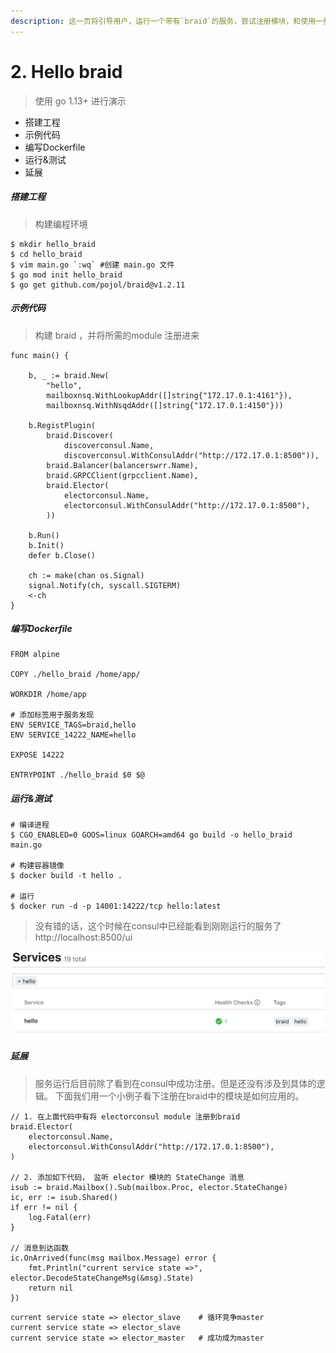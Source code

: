 ```yaml
---
description: 这一页将引导用户，运行一个带有`braid`的服务，尝试注册模块，和使用一些braid含有的功能。
---
```


# 2. Hello braid

> 使用 go 1.13+ 进行演示


* 搭建工程
* 示例代码
* 编写Dockerfile
* 运行&测试
* 延展


##### 搭建工程

> 构建编程环境

```shell
$ mkdir hello_braid
$ cd hello_braid
$ vim main.go `:wq` #创建 main.go 文件
$ go mod init hello_braid
$ go get github.com/pojol/braid@v1.2.11
```


##### 示例代码

> 构建 braid ，并将所需的module 注册进来

```shell
func main() {

	b, _ := braid.New(
		"hello",
		mailboxnsq.WithLookupAddr([]string{"172.17.0.1:4161"}),
		mailboxnsq.WithNsqdAddr([]string{"172.17.0.1:4150"}))

	b.RegistPlugin(
		braid.Discover(
			discoverconsul.Name,
			discoverconsul.WithConsulAddr("http://172.17.0.1:8500")),
		braid.Balancer(balancerswrr.Name),
		braid.GRPCClient(grpcclient.Name),
		braid.Elector(
			electorconsul.Name,
			electorconsul.WithConsulAddr("http://172.17.0.1:8500"),
		))

	b.Run()
    b.Init()
	defer b.Close()

	ch := make(chan os.Signal)
	signal.Notify(ch, syscall.SIGTERM)
	<-ch
}

```

##### 编写Dockerfile

```shell
FROM alpine

COPY ./hello_braid /home/app/

WORKDIR /home/app

# 添加标签用于服务发现
ENV SERVICE_TAGS=braid,hello
ENV SERVICE_14222_NAME=hello

EXPOSE 14222

ENTRYPOINT ./hello_braid $0 $@
```

##### 运行&测试

```shell
# 编译进程
$ CGO_ENABLED=0 GOOS=linux GOARCH=amd64 go build -o hello_braid main.go

# 构建容器镜像
$ docker build -t hello .

# 运行
$ docker run -d -p 14001:14222/tcp hello:latest
```

> 没有错的话，这个时候在consul中已经能看到刚刚运行的服务了
> http://localhost:8500/ui

![PNG](..\images\consul_regist.png)


##### 延展
> 服务运行后目前除了看到在consul中成功注册。但是还没有涉及到具体的逻辑。
> 下面我们用一个小例子看下注册在braid中的模块是如何应用的。

```golang
// 1. 在上面代码中有将 electorconsul module 注册到braid
braid.Elector(
    electorconsul.Name,
    electorconsul.WithConsulAddr("http://172.17.0.1:8500"),
)

// 2. 添加如下代码， 监听 elector 模块的 StateChange 消息
isub := braid.Mailbox().Sub(mailbox.Proc, elector.StateChange)
ic, err := isub.Shared()
if err != nil {
    log.Fatal(err)
}

// 消息到达函数
ic.OnArrived(func(msg mailbox.Message) error {
    fmt.Println("current service state =>", elector.DecodeStateChangeMsg(&msg).State)
    return nil
})
```

```shell
current service state => elector_slave    # 循环竞争master
current service state => elector_slave
current service state => elector_master   # 成功成为master
```